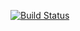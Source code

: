 [![Build Status](https://c92b-2402-800-6371-63a7-c59e-912a-7898-dec0.ngrok-free.app/job/jenkins-pipeline/badge/icon)](https://c92b-2402-800-6371-63a7-c59e-912a-7898-dec0.ngrok-free.app/job/jenkins-pipeline/)
